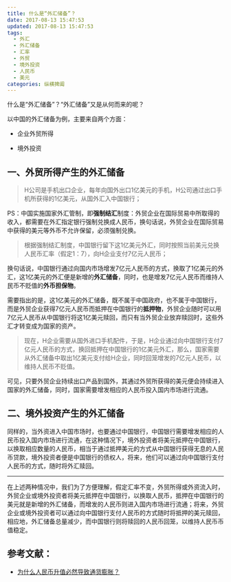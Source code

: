 ```yaml
---
title: 什么是“外汇储备”？
date: 2017-08-13 15:47:53
updated: 2017-08-13 15:47:53
tags:
  - 外汇
  - 外汇储备
  - 汇率
  - 外贸
  - 境外投资
  - 人民币
  - 美元
categories: 纵横捭阖
---
```



什么是“外汇储备”？“外汇储备”又是从何而来的呢？

以中国的外汇储备为例，主要来自两个方面：

- 企业外贸所得

- 境外投资

## 一、外贸所得产生的外汇储备

> H公司是手机出口企业，每年向国外出口1亿美元的手机，H公司通过出口手机所获得的1亿美元，从国外汇入中国银行；

PS：中国实施国家外汇管制，即**强制结汇**制度：外贸企业在国际贸易中所取得的收入，都需要在外汇指定银行强制兑换成人民币，换句话说，外贸企业在国际贸易中获得的美元等外币不允许保留，必须强制兑换。

> 根据强制结汇制度，中国银行留下这1亿美元外汇，同时按照当前美元兑换人民币汇率（假定1：7），向H企业支付7亿元人民币；

换句话说，中国银行通过向国内市场增发7亿元人民币的方式，换取了1亿美元的外汇，这1亿美元的外汇便是新增的**外汇储备**，同时，也是增发7亿元人民币而维持人民币不贬值的**外币担保物**。

需要指出的是，这1亿美元的外汇储备，既不属于中国政府，也不属于中国银行，而是外贸企业获得7亿元人民币而抵押在中国银行的**抵押物**，外贸企业随时可以用7亿元人民币从中国银行将这1亿美元赎回，而只有当外贸企业放弃赎回时，这些外汇才转变成为国家的资产。

> 现在，H企业需要从国外进口手机配件，于是，H企业通过向中国银行支付7亿元人民币的方式，换回抵押在中国银行的1亿美元外汇，那么，国家需要从外汇储备中取出1亿美元支付给H企业，同时回笼增发的7亿元人民币，以维持人民币不贬值。

可见，只要外贸企业持续出口产品到国外，其通过外贸所获得的美元便会持续进入国家的外汇储备，同时，国家需要增发相应的人民币投入国内市场进行流通。

## 二、境外投资产生的外汇储备

同样的，当外资进入中国市场时，也要通过中国银行，中国银行需要增发相应的人民币投入国内市场进行流通，在这种情况下，境外投资者将美元抵押在中国银行，以换取相应数量的人民币，相当于通过抵押美元的方式从中国银行获得无息的人民币贷款，境外投资者便是中国银行的债权人，将来，他们可以通过向中国银行支付人民币的方式，随时将外汇赎回。

---

在上述两种情况中，我们为了方便理解，假定汇率不变，外贸所得或外资流入时，外贸企业或境外投资者将美元抵押在中国银行，以换取人民币，抵押在中国银行的美元就是新增的外汇储备，而增发的人民币则进入国内市场进行流通；将来，外贸企业或境外投资者可以通过向中国银行支付人民币的方式随时将抵押的美元赎回，相应地，外汇储备总量减少，而中国银行则将赎回的人民币回笼，以维持人民币币值稳定。


## 参考文献：

- [为什么人民币升值必然导致通货膨胀？]( http://w.baike.com/ea961d3133e64c58aa4f20cb7d7a1b01.html)






